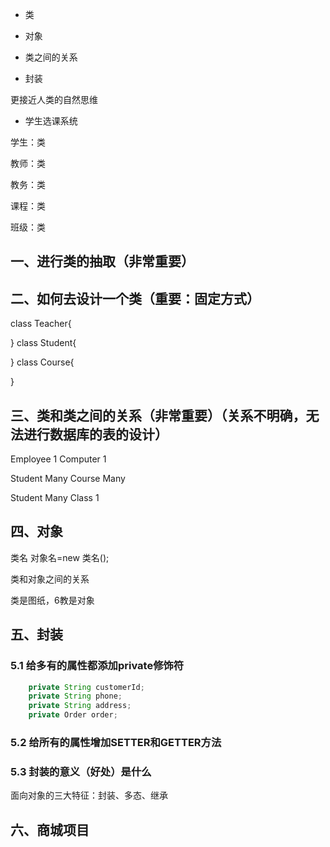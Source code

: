 



- 类

- 对象

- 类之间的关系

- 封装


更接近人类的自然思维




- 学生选课系统


学生：类

教师：类

教务：类

课程：类

班级：类

## 一、进行类的抽取（非常重要）


## 二、如何去设计一个类（重要：固定方式）

class Teacher{

}
class Student{

}
class Course{

}

## 三、类和类之间的关系（非常重要）（关系不明确，无法进行数据库的表的设计）


Employee  1     Computer  1

Student Many    Course Many

Student Many    Class 1


## 四、对象

类名 对象名=new 类名();

类和对象之间的关系

类是图纸，6教是对象

## 五、封装

### 5.1 给多有的属性都添加private修饰符

```java
    private String customerId;
    private String phone;
    private String address;
    private Order order;
```

### 5.2 给所有的属性增加SETTER和GETTER方法


### 5.3 封装的意义（好处）是什么


面向对象的三大特征：封装、多态、继承


## 六、商城项目


